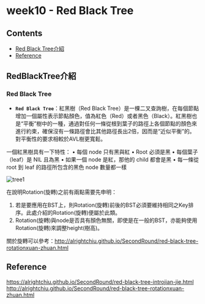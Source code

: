 # week10 - Red Black Tree

## Contents
* [Red Black Tree介紹](#RedBlackTree介紹)
* [Reference](#Reference)

## RedBlackTree介紹
### Red Black Tree
* **`Red Black Tree`**：紅黑樹（Red Black Tree）是一棵二叉查詢樹，在每個節點增加一個屬性表示節點顏色，值為紅色（Red）或者黑色（Black）。紅黑樹也是“平衡”樹中的一種，通過對任何一條從根到葉子的路徑上各個節點的顏色來進行約束，確保沒有一條路徑會比其他路徑長出2倍，因而是“近似平衡”的。對平衡性的要求相較於AVL樹更寬鬆。  

一個紅黑樹具有一下特性：
•	每個 node 只有黑與紅
•	Root 必須是黑
•	每個葉子（leaf）是 NIL 且為黑
•	如果一個 node 是紅，那他的 child 都會是黑
•	每一條從 root 到 leaf 的路徑所包含的黑色 node 數量都一樣

![tree1](https://pic.pimg.tw/emn178/1354416995-423540251.png "tree1")

在說明Rotation(旋轉)之前有兩點需要先申明：  
1.	若是要應用在BST上，則Rotation(旋轉)前後的BST必須要維持相同之Key排序。此處介紹的Rotation(旋轉)便屬於此類。  
2.	Rotation(旋轉)與node是否具有顏色無關，即使是在一般的BST，亦能夠使用Rotation(旋轉)來調整height(樹高)。  

關於旋轉可以參考：http://alrightchiu.github.io/SecondRound/red-black-tree-rotationxuan-zhuan.html  

## Reference
https://alrightchiu.github.io/SecondRound/red-black-tree-introjian-jie.html  
http://alrightchiu.github.io/SecondRound/red-black-tree-rotationxuan-zhuan.html  
